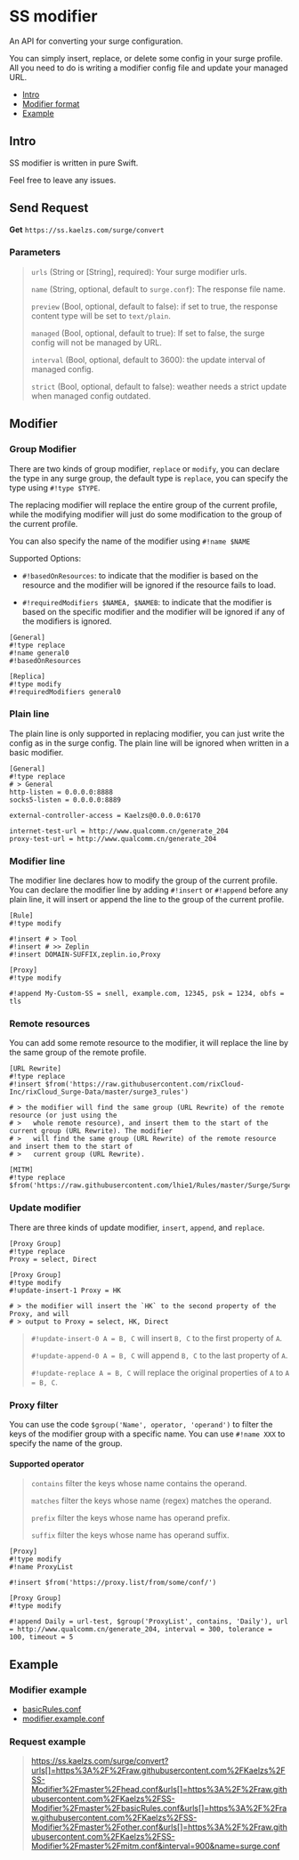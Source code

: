 # SS modifier

An API for converting your surge configuration.

You can simply insert, replace, or delete some config in your surge profile. All you need to do is writing a modifier config file and update your managed URL.

- [Intro](#Intro)
- [Modifier format](#Modifier)
- [Example](#Example)

## Intro

SS modifier is written in pure Swift.

Feel free to leave any issues.

## Send Request

**Get** `https://ss.kaelzs.com/surge/convert`

### Parameters

> `urls` (String or [String], required): Your surge modifier urls.
>
> `name` (String, optional, default to `surge.conf`): The response file name.
>
> `preview` (Bool, optional, default to false): if set to true, the response content type will be set to `text/plain`.
>
> `managed` (Bool, optional, default to true): If set to false, the surge config will not be managed by URL.
>
> `interval` (Bool, optional, default to 3600): the update interval of managed config.
>
> `strict` (Bool, optional, default to false): weather needs a strict update when managed config outdated.

## Modifier

### Group Modifier

There are two kinds of group modifier, `replace` or `modify`, you can declare the type in any surge group, the default type is `replace`, you can specify the type using `#!type $TYPE`.

The replacing modifier will replace the entire group of the current profile, while the modifying modifier will just do some modification to the group of the current profile.

You can also specify the name of the modifier using `#!name $NAME`

Supported Options:

- `#!basedOnResources`: to indicate that the modifier is based on the resource and the modifier will be ignored if the resource fails to load.

- `#!requiredModifiers $NAMEA, $NAMEB`: to indicate that the modifier is based on the specific modifier and the modifier will be ignored if any of the modifiers is ignored.

``` Properties
[General]
#!type replace
#!name general0
#!basedOnResources

[Replica]
#!type modify
#!requiredModifiers general0
```

### Plain line

The plain line is only supported in replacing modifier, you can just write the config as in the surge config. The plain line will be ignored when written in a basic modifier.

``` Properties
[General]
#!type replace
# > General
http-listen = 0.0.0.0:8888
socks5-listen = 0.0.0.0:8889

external-controller-access = Kaelzs@0.0.0.0:6170

internet-test-url = http://www.qualcomm.cn/generate_204
proxy-test-url = http://www.qualcomm.cn/generate_204
```

### Modifier line

The modifier line declares how to modify the group of the current profile. You can declare the modifier line by adding `#!insert` or `#!append` before any plain line, it will insert or append the line to the group of the current profile.

``` Properties
[Rule]
#!type modify

#!insert # > Tool
#!insert # >> Zeplin
#!insert DOMAIN-SUFFIX,zeplin.io,Proxy

[Proxy]
#!type modify

#!append My-Custom-SS = snell, example.com, 12345, psk = 1234, obfs = tls
```

### Remote resources

You can add some remote resource to the modifier, it will replace the line by the same group of the remote profile.

``` Properties
[URL Rewrite]
#!type replace
#!insert $from('https://raw.githubusercontent.com/rixCloud-Inc/rixCloud_Surge-Data/master/surge3_rules')

# > the modifier will find the same group (URL Rewrite) of the remote resource (or just using the
# >   whole remote resource), and insert them to the start of the current group (URL Rewrite). The modifier
# >   will find the same group (URL Rewrite) of the remote resource and insert them to the start of
# >   current group (URL Rewrite).

[MITM]
#!type replace
$from('https://raw.githubusercontent.com/lhie1/Rules/master/Surge/Surge%203/MitM.conf')
```

### Update modifier

There are three kinds of update modifier, `insert`, `append`, and `replace`.

``` Properties
[Proxy Group]
#!type replace
Proxy = select, Direct

[Proxy Group]
#!type modify
#!update-insert-1 Proxy = HK

# > the modifier will insert the `HK` to the second property of the Proxy, and will
# > output to Proxy = select, HK, Direct
```

> `#!update-insert-0 A = B, C` will insert `B, C` to the first property of `A`.
>
> `#!update-append-0 A = B, C` will append `B, C` to the last property of `A`.
>
> `#!update-replace A = B, C` will replace the original properties of `A` to `A = B, C`.

### Proxy filter

You can use the code `$group('Name', operator, 'operand')` to filter the keys of the modifier group with a specific name. You can use `#!name XXX` to specify the name of the group.

#### Supported operator

> `contains` filter the keys whose name contains the operand.
>
> `matches` filter the keys whose name (regex) matches the operand.
>
> `prefix` filter the keys whose name has operand prefix.
>
> `suffix` filter the keys whose name has operand suffix.
>

``` Properties
[Proxy]
#!type modify
#!name ProxyList

#!insert $from('https://proxy.list/from/some/conf/')

[Proxy Group]
#!type modify

#!append Daily = url-test, $group('ProxyList', contains, 'Daily'), url = http://www.qualcomm.cn/generate_204, interval = 300, tolerance = 100, timeout = 5
```

## Example

### Modifier example

- [basicRules.conf](https://github.com/Kaelzs/SS-Modifier/tree/master/basicRules.conf)
- [modifier.example.conf](https://github.com/Kaelzs/SS-Modifier/tree/master/modifier.example.conf)

### Request example

> https://ss.kaelzs.com/surge/convert?urls[]=https%3A%2F%2Fraw.githubusercontent.com%2FKaelzs%2FSS-Modifier%2Fmaster%2Fhead.conf&urls[]=https%3A%2F%2Fraw.githubusercontent.com%2FKaelzs%2FSS-Modifier%2Fmaster%2FbasicRules.conf&urls[]=https%3A%2F%2Fraw.githubusercontent.com%2FKaelzs%2FSS-Modifier%2Fmaster%2Fother.conf&urls[]=https%3A%2F%2Fraw.githubusercontent.com%2FKaelzs%2FSS-Modifier%2Fmaster%2Fmitm.conf&interval=900&name=surge.conf
